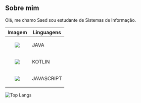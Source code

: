 ## Sobre mim
Olá, me chamo Saed sou estudante de Sistemas de Informação.

|                                          Imagem                                                    | Linguagens |
|----------------------------------------------------------------------------------------------------|------------|
|<p align="center"> <a href=""> <img src="https://skillicons.dev/icons?i=java"> </a> </p>            |JAVA        |
|<p align="center"> <a href=""> <img src="https://skillicons.dev/icons?i=kotlin"> </a> </p>          |KOTLIN      |
|<p align="center"> <a href=""> <img src="https://skillicons.dev/icons?i=javascript"> </a> </p>      |JAVASCRIPT  |

![Top Langs](https://github-readme-stats.vercel.app/api/top-langs/?username=SaedSilva&layout=compact)
